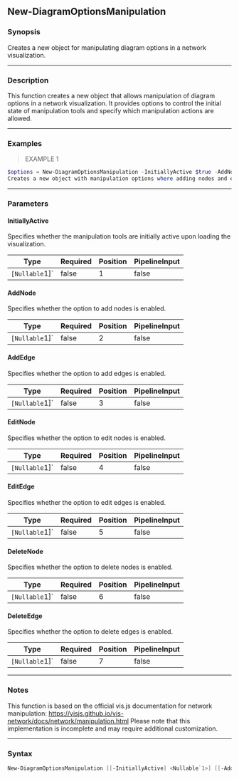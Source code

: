 New-DiagramOptionsManipulation
------------------------------

### Synopsis
Creates a new object for manipulating diagram options in a network visualization.

---

### Description

This function creates a new object that allows manipulation of diagram options in a network visualization. It provides options to control the initial state of manipulation tools and specify which manipulation actions are allowed.

---

### Examples
> EXAMPLE 1

```PowerShell
$options = New-DiagramOptionsManipulation -InitiallyActive $true -AddNode $true -AddEdge $true
Creates a new object with manipulation options where adding nodes and edges is allowed and the manipulation tools are initially active.
```

---

### Parameters
#### **InitiallyActive**
Specifies whether the manipulation tools are initially active upon loading the visualization.

|Type          |Required|Position|PipelineInput|
|--------------|--------|--------|-------------|
|`[Nullable`1]`|false   |1       |false        |

#### **AddNode**
Specifies whether the option to add nodes is enabled.

|Type          |Required|Position|PipelineInput|
|--------------|--------|--------|-------------|
|`[Nullable`1]`|false   |2       |false        |

#### **AddEdge**
Specifies whether the option to add edges is enabled.

|Type          |Required|Position|PipelineInput|
|--------------|--------|--------|-------------|
|`[Nullable`1]`|false   |3       |false        |

#### **EditNode**
Specifies whether the option to edit nodes is enabled.

|Type          |Required|Position|PipelineInput|
|--------------|--------|--------|-------------|
|`[Nullable`1]`|false   |4       |false        |

#### **EditEdge**
Specifies whether the option to edit edges is enabled.

|Type          |Required|Position|PipelineInput|
|--------------|--------|--------|-------------|
|`[Nullable`1]`|false   |5       |false        |

#### **DeleteNode**
Specifies whether the option to delete nodes is enabled.

|Type          |Required|Position|PipelineInput|
|--------------|--------|--------|-------------|
|`[Nullable`1]`|false   |6       |false        |

#### **DeleteEdge**
Specifies whether the option to delete edges is enabled.

|Type          |Required|Position|PipelineInput|
|--------------|--------|--------|-------------|
|`[Nullable`1]`|false   |7       |false        |

---

### Notes
This function is based on the official vis.js documentation for network manipulation: https://visjs.github.io/vis-network/docs/network/manipulation.html
Please note that this implementation is incomplete and may require additional customization.

---

### Syntax
```PowerShell
New-DiagramOptionsManipulation [[-InitiallyActive] <Nullable`1>] [[-AddNode] <Nullable`1>] [[-AddEdge] <Nullable`1>] [[-EditNode] <Nullable`1>] [[-EditEdge] <Nullable`1>] [[-DeleteNode] <Nullable`1>] [[-DeleteEdge] <Nullable`1>] [<CommonParameters>]
```
